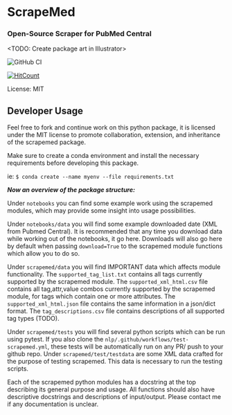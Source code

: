 # ScrapeMed
### Open-Source Scraper for PubMed Central

<TODO: Create package art in Illustrator>

![GitHub CI](https://github.com/mediboard/scrapemed/actions/workflows/test-scrapemed.yml/badge.svg)

[![HitCount](https://img.shields.io/endpoint?url=https%3A%2F%2Fhits.dwyl.com%2Fmediboard%2Fscrapemed.json%3Fcolor%3Dpink)](http://hits.dwyl.com/mediboard/scrapemed)

License: MIT

## Developer Usage

Feel free to fork and continue work on this python package, it is licensed under the MIT license to promote collaboration, extension, and inheritance of the scrapemed package.

Make sure to create a conda environment and install the necessary requirements before developing this package. 

ie: `$ conda create --name myenv --file requirements.txt`

***Now an overview of the package structure:***

Under `notebooks` you can find some example work using the scrapemed modules, which may provide some insight into usage possibilities. 

Under `notebooks/data` you will find some example downloaded date (XML from Pubmed Central). It is recommended that any time you download data while working out of the notebooks, it go here. Downloads will also go here by default when passing `download=True` to the scrapemed module functions which allow you to do so.

Under `scrapemed/data` you will find IMPORTANT data which affects module functionality. The `supported_tag_list.txt` contains all tags currently supported by the scrapemed module. The `supported_xml_html.csv` file contains all tag,attr,value combos currently supported by the scrapemed module, for tags which contain one or more attributes. The `supported_xml_html.json` file contains the same information in a json/dict format. The `tag_descriptions.csv` file contains descriptions of all supported tag types (TODO).

Under `scrapemed/tests` you will find several python scripts which can be run using pytest. If you also clone the `nlp/.github/workflows/test-scrapemed.yml`, these tests will be automatically run on any PR/ push to your github repo. Under `scrapemed/test/testdata` are some XML data crafted for the purpose of testing scrapemed. This data is necessary to run the testing scripts.

Each of the scrapemed python modules has a docstring at the top describing its general purpose and usage. All functions should also have descriptive docstrings and descriptions of input/output. Please contact me if any documentation is unclear.

